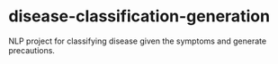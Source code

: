# disease-classification-generation
NLP project for classifying disease given the symptoms and generate precautions.

